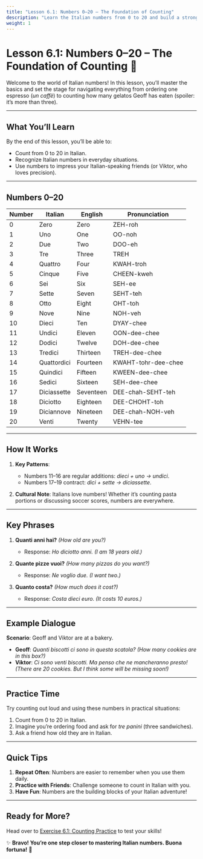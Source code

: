 ```yaml
---
title: "Lesson 6.1: Numbers 0–20 – The Foundation of Counting"
description: "Learn the Italian numbers from 0 to 20 and build a strong foundation for counting in Italian."
weight: 1
---
```


# Lesson 6.1: Numbers 0–20 – The Foundation of Counting 🔢  

Welcome to the world of Italian numbers! In this lesson, you’ll master the basics and set the stage for navigating everything from ordering one espresso (*un caffè*) to counting how many gelatos Geoff has eaten (spoiler: it’s more than three).  

---

## What You’ll Learn  

By the end of this lesson, you’ll be able to:  
- Count from 0 to 20 in Italian.  
- Recognize Italian numbers in everyday situations.  
- Use numbers to impress your Italian-speaking friends (or Viktor, who loves precision).  

---

## Numbers 0–20  

| Number | Italian     | English       | Pronunciation     |  
|--------|-------------|---------------|-------------------|  
| 0      | Zero        | Zero          | ZEH-roh           |  
| 1      | Uno         | One           | OO-noh            |  
| 2      | Due         | Two           | DOO-eh            |  
| 3      | Tre         | Three         | TREH              |  
| 4      | Quattro     | Four          | KWAH-troh         |  
| 5      | Cinque      | Five          | CHEEN-kweh        |  
| 6      | Sei         | Six           | SEH-ee            |  
| 7      | Sette       | Seven         | SEHT-teh          |  
| 8      | Otto        | Eight         | OHT-toh           |  
| 9      | Nove        | Nine          | NOH-veh           |  
| 10     | Dieci       | Ten           | DYAY-chee         |  
| 11     | Undici      | Eleven        | OON-dee-chee      |  
| 12     | Dodici      | Twelve        | DOH-dee-chee      |  
| 13     | Tredici     | Thirteen      | TREH-dee-chee     |  
| 14     | Quattordici | Fourteen      | KWAHT-tohr-dee-chee |  
| 15     | Quindici    | Fifteen       | KWEEN-dee-chee    |  
| 16     | Sedici      | Sixteen       | SEH-dee-chee      |  
| 17     | Diciassette | Seventeen     | DEE-chah-SEHT-teh |  
| 18     | Diciotto    | Eighteen      | DEE-CHOHT-toh     |  
| 19     | Diciannove  | Nineteen      | DEE-chah-NOH-veh  |  
| 20     | Venti       | Twenty        | VEHN-tee          |  

---

## How It Works  

1. **Key Patterns**:  
   - Numbers 11–16 are regular additions: *dieci + uno → undici*.  
   - Numbers 17–19 contract: *dici + sette → diciassette*.  

2. **Cultural Note**: Italians love numbers! Whether it’s counting pasta portions or discussing soccer scores, numbers are everywhere.  

---

## Key Phrases  

1. **Quanti anni hai?** *(How old are you?)*  
   - Response: *Ho diciotto anni.* *(I am 18 years old.)*  

2. **Quante pizze vuoi?** *(How many pizzas do you want?)*  
   - Response: *Ne voglio due.* *(I want two.)*  

3. **Quanto costa?** *(How much does it cost?)*  
   - Response: *Costa dieci euro.* *(It costs 10 euros.)*  

---

## Example Dialogue  

**Scenario**: Geoff and Viktor are at a bakery.  

- **Geoff**: *Quanti biscotti ci sono in questa scatola?* *(How many cookies are in this box?)*  
- **Viktor**: *Ci sono venti biscotti. Ma penso che ne mancheranno presto!* *(There are 20 cookies. But I think some will be missing soon!)*  

---

## Practice Time  

Try counting out loud and using these numbers in practical situations:  

1. Count from 0 to 20 in Italian.  
2. Imagine you’re ordering food and ask for *tre panini* (three sandwiches).  
3. Ask a friend how old they are in Italian.  

---

## Quick Tips  

1. **Repeat Often**: Numbers are easier to remember when you use them daily.  
2. **Practice with Friends**: Challenge someone to count in Italian with you.  
3. **Have Fun**: Numbers are the building blocks of your Italian adventure!  

---

## Ready for More?  

Head over to [Exercise 6.1: Counting Practice](../exercise6.1/) to test your skills!  

✨ **Bravo! You’re one step closer to mastering Italian numbers. Buona fortuna!** 🌟  
